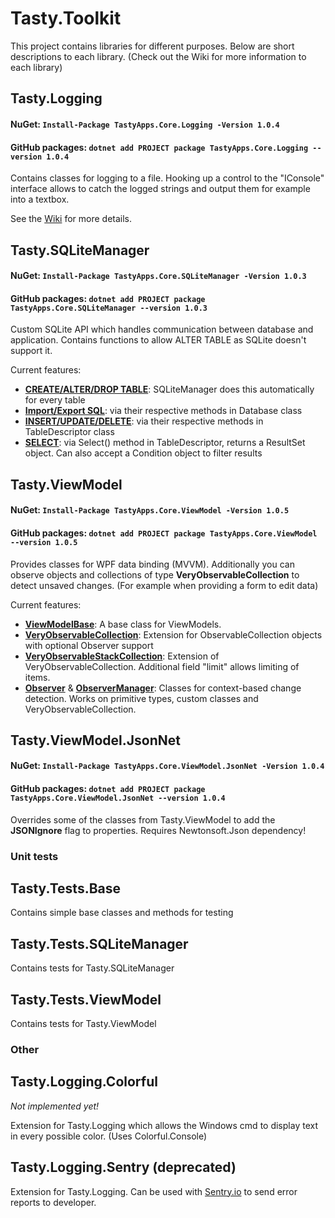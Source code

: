 # Tasty.Toolkit

This project contains libraries for different purposes. Below are short descriptions to each library. (Check out the Wiki for more information to each library)

## Tasty.Logging
#### NuGet: `Install-Package TastyApps.Core.Logging -Version 1.0.4`
#### GitHub packages: `dotnet add PROJECT package TastyApps.Core.Logging --version 1.0.4`

Contains classes for logging to a file. 
Hooking up a control to the "IConsole" interface allows to catch the logged strings and output them for example into a textbox.

See the [Wiki](https://github.com/BlackTasty/Tasty.Toolkit/wiki/Tasty.Logging) for more details.

## Tasty.SQLiteManager
#### NuGet: `Install-Package TastyApps.Core.SQLiteManager -Version 1.0.3`
#### GitHub packages: `dotnet add PROJECT package TastyApps.Core.SQLiteManager --version 1.0.3`

Custom SQLite API which handles communication between database and application. Contains functions to allow ALTER TABLE as SQLite doesn't support it.

Current features:
- [**CREATE/ALTER/DROP TABLE**](): SQLiteManager does this automatically for every table
- [**Import/Export SQL**](): via their respective methods in Database class
- [**INSERT/UPDATE/DELETE**](): via their respective methods in TableDescriptor class
- [**SELECT**](): via Select() method in TableDescriptor, returns a ResultSet object. Can also accept a Condition object to filter results

## Tasty.ViewModel
#### NuGet: `Install-Package TastyApps.Core.ViewModel -Version 1.0.5`
#### GitHub packages: `dotnet add PROJECT package TastyApps.Core.ViewModel --version 1.0.5`

Provides classes for WPF data binding (MVVM). Additionally you can observe objects and collections of type **VeryObservableCollection** to detect unsaved changes. (For example when providing a form to edit data)

Current features:
- [**ViewModelBase**](): A base class for ViewModels.
- [**VeryObservableCollection**](): Extension for ObservableCollection<T> objects with optional Observer support
- [**VeryObservableStackCollection**](): Extension of VeryObservableCollection<T>. Additional field "limit" allows limiting of items.
- [**Observer**]() & [**ObserverManager**](): Classes for context-based change detection. Works on primitive types, custom classes and VeryObservableCollection<T>.
  

## Tasty.ViewModel.JsonNet
#### NuGet: `Install-Package TastyApps.Core.ViewModel.JsonNet -Version 1.0.4`
#### GitHub packages: `dotnet add PROJECT package TastyApps.Core.ViewModel.JsonNet --version 1.0.4`
  
Overrides some of the classes from Tasty.ViewModel to add the **JSONIgnore** flag to properties. Requires Newtonsoft.Json dependency!

### Unit tests

## Tasty.Tests.Base
Contains simple base classes and methods for testing

## Tasty.Tests.SQLiteManager
Contains tests for Tasty.SQLiteManager

## Tasty.Tests.ViewModel
Contains tests for Tasty.ViewModel
  
### Other

## Tasty.Logging.Colorful
*Not implemented yet!*

Extension for Tasty.Logging which allows the Windows cmd to display text in every possible color. (Uses Colorful.Console)

## Tasty.Logging.Sentry (deprecated)
Extension for Tasty.Logging. Can be used with [Sentry.io](https://sentry.io/welcome/) to send error reports to developer. 
